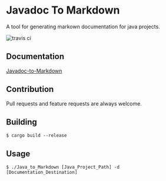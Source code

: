 # Javadoc To Markdown

A tool for generating markown documentation for java projects.

![travis ci](https://travis-ci.org/JoshBrudnak/Javadoc-To-Markdown.svg?branch=master)

## Documentation

[Javadoc-to-Markdown](https://joshbrudnak.github.io/Javadoc-To-Markdown/)

## Contribution

Pull requests and feature requests are always welcome.

## Building

```
$ cargo build --release
```

## Usage

```
$ ./Java_to_Markdown [Java_Project_Path] -d [Documentation_Destination]
```
